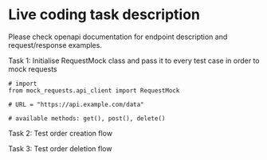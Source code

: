 # Live coding task description

Please check openapi documentation for endpoint description and request/response examples.

Task 1:
Initialise RequestMock class and pass it to every test case in order to mock requests
```
# import
from mock_requests.api_client import RequestMock

# URL = "https://api.example.com/data"

# available methods: get(), post(), delete()
```
Task 2: 
Test order creation flow

Task 3:
Test order deletion flow
